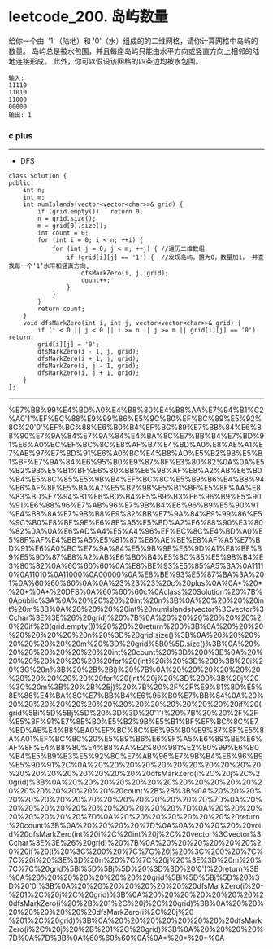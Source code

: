 # leetcode_200. 岛屿数量

给你一个由  '1'（陆地）和 '0'（水）组成的的二维网格，请你计算网格中岛屿的数量。
岛屿总是被水包围，并且每座岛屿只能由水平方向或竖直方向上相邻的陆地连接形成。
此外，你可以假设该网格的四条边均被水包围。
```
输入:
11110
11010
11000
00000
输出: 1
```
### c plus

---

- DFS
```
class Solution {
public:
    int n;
    int m;
    int numIslands(vector<vector<char>>& grid) {
        if (grid.empty())   return 0;
        n = grid.size();
        m = grid[0].size();
        int count = 0;
        for (int i = 0; i < n; ++i) {
            for (int j = 0; j < m; ++j) { //遍历二维数组
                if (grid[i][j] == '1') {  //发现岛屿，置为0，数量加1， 并查找每一个‘1’水平和竖直方向,
                    dfsMarkZero(i, j, grid);
                    count++;
                }
            }
        }
        return count;
    }
    void dfsMarkZero(int i, int j, vector<vector<char>>& grid) {
        if (i < 0 || j < 0 || i >= n || j >= m || grid[i][j] == '0') return;
        grid[i][j] = '0';
        dfsMarkZero(i - 1, j, grid);
        dfsMarkZero(i + 1, j, grid);
        dfsMarkZero(i, j - 1, grid);
        dfsMarkZero(i, j + 1, grid);
    }
};
```

---

%E7%BB%99%E4%BD%A0%E4%B8%80%E4%B8%AA%E7%94%B1%C2%A0'1'%EF%BC%88%E9%99%86%E5%9C%B0%EF%BC%89%E5%92%8C%20'0'%EF%BC%88%E6%B0%B4%EF%BC%89%E7%BB%84%E6%88%90%E7%9A%84%E7%9A%84%E4%BA%8C%E7%BB%B4%E7%BD%91%E6%A0%BC%EF%BC%8C%E8%AF%B7%E4%BD%A0%E8%AE%A1%E7%AE%97%E7%BD%91%E6%A0%BC%E4%B8%AD%E5%B2%9B%E5%B1%BF%E7%9A%84%E6%95%B0%E9%87%8F%E3%80%82%0A%0A%E5%B2%9B%E5%B1%BF%E6%80%BB%E6%98%AF%E8%A2%AB%E6%B0%B4%E5%8C%85%E5%9B%B4%EF%BC%8C%E5%B9%B6%E4%B8%94%E6%AF%8F%E5%BA%A7%E5%B2%9B%E5%B1%BF%E5%8F%AA%E8%83%BD%E7%94%B1%E6%B0%B4%E5%B9%B3%E6%96%B9%E5%90%91%E6%88%96%E7%AB%96%E7%9B%B4%E6%96%B9%E5%90%91%E4%B8%8A%E7%9B%B8%E9%82%BB%E7%9A%84%E9%99%86%E5%9C%B0%E8%BF%9E%E6%8E%A5%E5%BD%A2%E6%88%90%E3%80%82%0A%0A%E6%AD%A4%E5%A4%96%EF%BC%8C%E4%BD%A0%E5%8F%AF%E4%BB%A5%E5%81%87%E8%AE%BE%E8%AF%A5%E7%BD%91%E6%A0%BC%E7%9A%84%E5%9B%9B%E6%9D%A1%E8%BE%B9%E5%9D%87%E8%A2%AB%E6%B0%B4%E5%8C%85%E5%9B%B4%E3%80%82%0A%60%60%60%0A%E8%BE%93%E5%85%A5%3A%0A11110%0A11010%0A11000%0A00000%0A%E8%BE%93%E5%87%BA%3A%201%0A%60%60%60%0A%0A%23%23%23%20c%20plus%0A%0A*%20*%20*%0A*%20DFS%0A%60%60%60c%0Aclass%20Solution%20%7B%0Apublic%3A%0A%20%20%20%20int%20n%3B%0A%20%20%20%20int%20m%3B%0A%20%20%20%20int%20numIslands(vector%3Cvector%3Cchar%3E%3E%26%20grid)%20%7B%0A%20%20%20%20%20%20%20%20if%20(grid.empty())%20%20%20return%200%3B%0A%20%20%20%20%20%20%20%20n%20%3D%20grid.size()%3B%0A%20%20%20%20%20%20%20%20m%20%3D%20grid%5B0%5D.size()%3B%0A%20%20%20%20%20%20%20%20int%20count%20%3D%200%3B%0A%20%20%20%20%20%20%20%20for%20(int%20i%20%3D%200%3B%20i%20%3C%20n%3B%20%2B%2Bi)%20%7B%0A%20%20%20%20%20%20%20%20%20%20%20%20for%20(int%20j%20%3D%200%3B%20j%20%3C%20m%3B%20%2B%2Bj)%20%7B%20%2F%2F%E9%81%8D%E5%8E%86%E4%BA%8C%E7%BB%B4%E6%95%B0%E7%BB%84%0A%20%20%20%20%20%20%20%20%20%20%20%20%20%20%20%20if%20(grid%5Bi%5D%5Bj%5D%20%3D%3D%20'1')%20%7B%20%20%2F%2F%E5%8F%91%E7%8E%B0%E5%B2%9B%E5%B1%BF%EF%BC%8C%E7%BD%AE%E4%B8%BA0%EF%BC%8C%E6%95%B0%E9%87%8F%E5%8A%A01%EF%BC%8C%20%E5%B9%B6%E6%9F%A5%E6%89%BE%E6%AF%8F%E4%B8%80%E4%B8%AA%E2%80%981%E2%80%99%E6%B0%B4%E5%B9%B3%E5%92%8C%E7%AB%96%E7%9B%B4%E6%96%B9%E5%90%91%2C%0A%20%20%20%20%20%20%20%20%20%20%20%20%20%20%20%20%20%20%20%20dfsMarkZero(i%2C%20j%2C%20grid)%3B%0A%20%20%20%20%20%20%20%20%20%20%20%20%20%20%20%20%20%20%20%20count%2B%2B%3B%0A%20%20%20%20%20%20%20%20%20%20%20%20%20%20%20%20%7D%0A%20%20%20%20%20%20%20%20%20%20%20%20%7D%0A%20%20%20%20%20%20%20%20%7D%0A%20%20%20%20%20%20%20%20return%20count%3B%0A%20%20%20%20%7D%0A%0A%20%20%20%20void%20dfsMarkZero(int%20i%2C%20int%20j%2C%20vector%3Cvector%3Cchar%3E%3E%26%20grid)%20%7B%0A%20%20%20%20%20%20%20%20if%20(i%20%3C%200%20%7C%7C%20j%20%3C%200%20%7C%7C%20i%20%3E%3D%20n%20%7C%7C%20j%20%3E%3D%20m%20%7C%7C%20grid%5Bi%5D%5Bj%5D%20%3D%3D%20'0')%20return%3B%0A%20%20%20%20%20%20%20%20grid%5Bi%5D%5Bj%5D%20%3D%20'0'%3B%0A%20%20%20%20%20%20%20%20dfsMarkZero(i%20-%201%2C%20j%2C%20grid)%3B%0A%20%20%20%20%20%20%20%20dfsMarkZero(i%20%2B%201%2C%20j%2C%20grid)%3B%0A%20%20%20%20%20%20%20%20dfsMarkZero(i%2C%20j%20-%201%2C%20grid)%3B%0A%20%20%20%20%20%20%20%20dfsMarkZero(i%2C%20j%20%2B%201%2C%20grid)%3B%0A%20%20%20%20%7D%0A%7D%3B%0A%60%60%60%0A%0A*%20*%20*%0A
